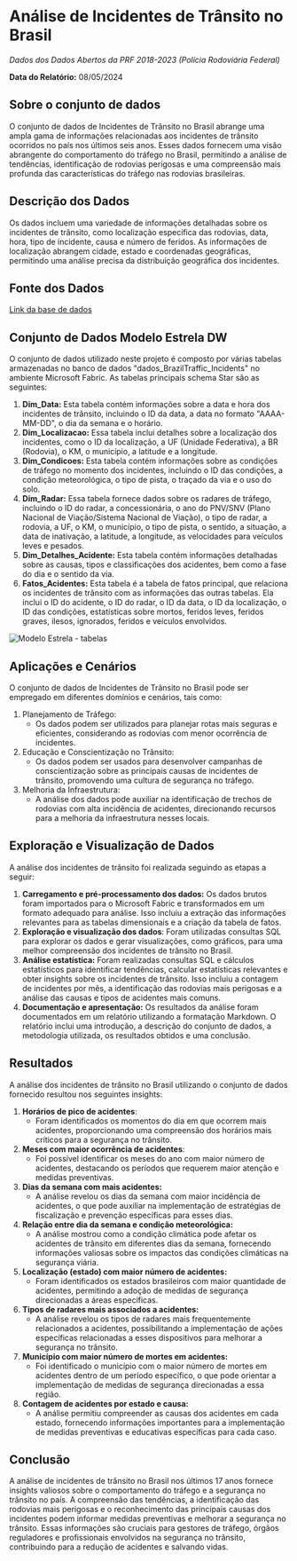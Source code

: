 # Análise de Incidentes de Trânsito no Brasil  

*Dados dos Dados Abertos da PRF 2018-2023 (Polícia Rodoviária Federal)*  

**Data do Relatório:** 08/05/2024  

## Sobre o conjunto de dados  

O conjunto de dados de Incidentes de Trânsito no Brasil abrange uma ampla gama de informações relacionadas aos incidentes de trânsito ocorridos no país nos últimos seis anos. Esses dados fornecem uma visão abrangente do comportamento do tráfego no Brasil, permitindo a análise de tendências, identificação de rodovias perigosas e uma compreensão mais profunda das características do tráfego nas rodovias brasileiras.
  
## Descrição dos Dados  

Os dados incluem uma variedade de informações detalhadas sobre os incidentes de trânsito, como localização específica das rodovias, data, hora, tipo de incidente, causa e número de feridos. As informações de localização abrangem cidade, estado e coordenadas geográficas, permitindo uma análise precisa da distribuição geográfica dos incidentes.

## Fonte dos Dados  

[Link da base de dados](https://www.kaggle.com/datasets/tgomesjuliana/police-traffic-incidents?select=Dados_PRF_2023.csv)  

## Conjunto de Dados Modelo Estrela DW

O conjunto de dados utilizado neste projeto é composto por várias tabelas armazenadas no banco de dados "dados_BrazilTraffic_Incidents" no ambiente Microsoft Fabric. As tabelas principais schema Star são as seguintes:

1. **Dim_Data:** Esta tabela contém informações sobre a data e hora dos incidentes de trânsito, incluindo o ID da data, a data no formato "AAAA-MM-DD", o dia da semana e o horário.
2. **Dim_Localizacao:** Essa tabela inclui detalhes sobre a localização dos incidentes, como o ID da localização, a UF (Unidade Federativa), a BR (Rodovia), o KM, o município, a latitude e a longitude.
3. **Dim_Condicoes:** Esta tabela contém informações sobre as condições de tráfego no momento dos incidentes, incluindo o ID das condições, a condição meteorológica, o tipo de pista, o traçado da via e o uso do solo.
4. **Dim_Radar:** Essa tabela fornece dados sobre os radares de tráfego, incluindo o ID do radar, a concessionária, o ano do PNV/SNV (Plano Nacional de Viação/Sistema Nacional de Viação), o tipo de radar, a rodovia, a UF, o KM, o município, o tipo de pista, o sentido, a situação, a data de inativação, a latitude, a longitude, as velocidades para veículos leves e pesados.
5. **Dim_Detalhes_Acidente:** Esta tabela contém informações detalhadas sobre as causas, tipos e classificações dos acidentes, bem como a fase do dia e o sentido da via.
6. **Fatos_Acidentes:** Esta tabela é a tabela de fatos principal, que relaciona os incidentes de trânsito com as informações das outras tabelas. Ela inclui o ID do acidente, o ID do radar, o ID da data, o ID da localização, o ID das condições, estatísticas sobre mortos, feridos leves, feridos graves, ilesos, ignorados, feridos e veículos envolvidos.

![Modelo Estrela - tabelas](img/Schema_Star_traffic.png)

## Aplicações e Cenários  

O conjunto de dados de Incidentes de Trânsito no Brasil pode ser empregado em diferentes domínios e cenários, tais como:

1. Planejamento de Tráfego:
    - Os dados podem ser utilizados para planejar rotas mais seguras e eficientes, considerando as rodovias com menor ocorrência de incidentes.
2. Educação e Conscientização no Trânsito:
    - Os dados podem ser usados para desenvolver campanhas de conscientização sobre as principais causas de incidentes de trânsito, promovendo uma cultura de segurança no tráfego.
3. Melhoria da Infraestrutura:
    - A análise dos dados pode auxiliar na identificação de trechos de rodovias com alta incidência de acidentes, direcionando recursos para a melhoria da infraestrutura nesses locais.

## Exploração e Visualização de Dados  

A análise dos incidentes de trânsito foi realizada seguindo as etapas a seguir:

1. **Carregamento e pré-processamento dos dados:** Os dados brutos foram importados para o Microsoft Fabric e transformados em um formato adequado para análise. Isso incluiu a extração das informações relevantes para as tabelas dimensionais e a criação da tabela de fatos.
2. **Exploração e visualização dos dados**: Foram utilizadas consultas SQL para explorar os dados e gerar visualizações, como gráficos, para uma melhor compreensão dos incidentes de trânsito no Brasil.
3. **Análise estatística:** Foram realizadas consultas SQL e cálculos estatísticos para identificar tendências, calcular estatísticas relevantes e obter insights sobre os incidentes de trânsito. Isso incluiu a contagem de incidentes por mês, a identificação das rodovias mais perigosas e a análise das causas e tipos de acidentes mais comuns.
4. **Documentação e apresentação:** Os resultados da análise foram documentados em um relatório utilizando a formatação Markdown. O relatório inclui uma introdução, a descrição do conjunto de dados, a metodologia utilizada, os resultados obtidos e uma conclusão.

## Resultados  

A análise dos incidentes de trânsito no Brasil utilizando o conjunto de dados fornecido resultou nos seguintes insights:

1. **Horários de pico de acidentes**:  
    - Foram identificados os momentos do dia em que ocorrem mais acidentes, proporcionando uma compreensão dos horários mais críticos para a segurança no trânsito.
2. **Meses com maior ocorrência de acidentes**:  
    - Foi possível identificar os meses do ano com maior número de acidentes, destacando os períodos que requerem maior atenção e medidas preventivas.
3. **Dias da semana com mais acidentes:**  
    - A análise revelou os dias da semana com maior incidência de acidentes, o que pode auxiliar na implementação de estratégias de fiscalização e prevenção específicas para esses dias.
4. **Relação entre dia da semana e condição meteorológica:**  
    - A análise mostrou como a condição climática pode afetar os acidentes de trânsito em diferentes dias da semana, fornecendo informações valiosas sobre os impactos das condições climáticas na segurança viária.
5. **Localização (estado) com maior número de acidentes:**  
    - Foram identificados os estados brasileiros com maior quantidade de acidentes, permitindo a adoção de medidas de segurança direcionadas a áreas específicas.
6. **Tipos de radares mais associados a acidentes:**  
    - A análise revelou os tipos de radares mais frequentemente relacionados a acidentes, possibilitando a implementação de ações específicas relacionadas a esses dispositivos para melhorar a segurança no trânsito.
7. **Município com maior número de mortes em acidentes:**  
    - Foi identificado o município com o maior número de mortes em acidentes dentro de um período específico, o que pode orientar a implementação de medidas de segurança direcionadas a essa região.
8. **Contagem de acidentes por estado e causa:**  
    - A análise permitiu compreender as causas dos acidentes em cada estado, fornecendo informações importantes para a implementação de medidas preventivas e educativas específicas para cada caso.

## Conclusão  

A análise de incidentes de trânsito no Brasil nos últimos 17 anos fornece insights valiosos sobre o comportamento do tráfego e a segurança no trânsito no país. A compreensão das tendências, a identificação das rodovias mais perigosas e o reconhecimento das principais causas dos incidentes podem informar medidas preventivas e melhorar a segurança no trânsito. Essas informações são cruciais para gestores de tráfego, órgãos reguladores e profissionais envolvidos na segurança no trânsito, contribuindo para a redução de acidentes e salvando vidas.
